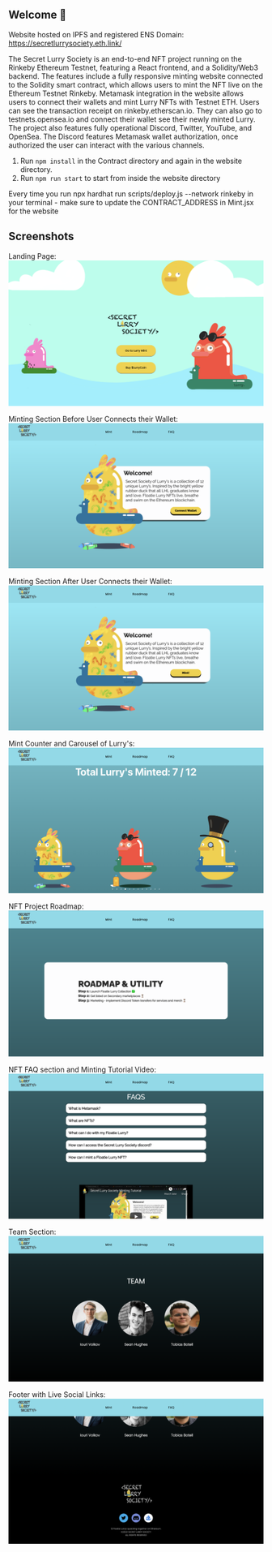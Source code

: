 ## **Welcome 👋**

Website hosted on IPFS and registered ENS Domain: https://secretlurrysociety.eth.link/

The Secret Lurry Society is an end-to-end NFT project running on the Rinkeby Ethereum Testnet, featuring a React frontend, and a Solidity/Web3 backend. The features include a fully responsive minting website connected to the Solidity smart contract, which allows users to mint the NFT live on the Ethereum Testnet Rinkeby. Metamask integration in the website allows users to connect their wallets and mint Lurry NFTs with Testnet ETH. Users can see the transaction receipt on rinkeby.etherscan.io. They can also go to testnets.opensea.io and connect their wallet see their newly minted Lurry. The project also features fully operational Discord, Twitter, YouTube, and OpenSea. The Discord features Metamask wallet authorization, once authorized the user can interact with the various channels.

1. Run `npm install` in the Contract directory and again in the website directory.
2. Run `npm run start` to start from inside the website directory

Every time you run npx hardhat run scripts/deploy.js --network rinkeby in your terminal - make sure to update the CONTRACT_ADDRESS in Mint.jsx for the website

## **Screenshots**

Landing Page:
!["Landing Page"](https://github.com/CrumpetsNTea/Lurry-Contract-Website/blob/master/docs/screenshots/LandingPage.png)

Minting Section Before User Connects their Wallet:
!["Connect Wallet"](https://github.com/CrumpetsNTea/Lurry-Contract-Website/blob/master/docs/screenshots/ConnectWallet.png)

Minting Section After User Connects their Wallet:
!["Mint"](https://github.com/CrumpetsNTea/Lurry-Contract-Website/blob/master/docs/screenshots/Mint.png)

Mint Counter and Carousel of Lurry's:
!["Mint Counter and Carousel of Lurry's"](https://github.com/CrumpetsNTea/Lurry-Contract-Website/blob/master/docs/screenshots/MintCounterandLurryCarousel.png)

NFT Project Roadmap:
!["Project Roadmap"](https://github.com/CrumpetsNTea/Lurry-Contract-Website/blob/master/docs/screenshots/NFTProjectRoadmap.png)

NFT FAQ section and Minting Tutorial Video:
!["FAQ section and Tutorial Video"](https://github.com/CrumpetsNTea/Lurry-Contract-Website/blob/master/docs/screenshots/NFTFAQsandTutorialVideo.png)

Team Section:
!["Team Section"](https://github.com/CrumpetsNTea/Lurry-Contract-Website/blob/master/docs/screenshots/Team.png)

Footer with Live Social Links:
!["Footer with live social links"](https://github.com/CrumpetsNTea/Lurry-Contract-Website/blob/master/docs/screenshots/Footer.png)
